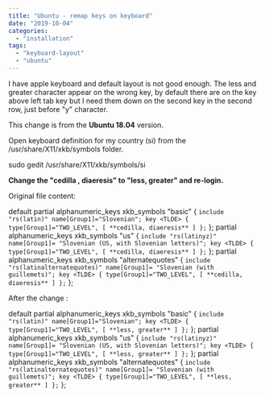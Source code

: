 ```yaml
---
title: "Ubuntu - remap keys on keyboard"
date: "2019-10-04"
categories: 
  - "installation"
tags: 
  - "keyboard-layout"
  - "ubuntu"
---
```


I have apple keyboard and default layout is not good enough. The less and greater character appear on the wrong key, by default there are on the key above left tab key but I need them down on the second key in the second row, just before "y" character.

This change is from the **Ubuntu 18.04** version.

Open keyboard definition for my country (si) from the /usr/share/X11/xkb/symbols folder.

sudo gedit /usr/share/X11/xkb/symbols/si

**Change the "cedilla , diaeresis" to "less, greater" and re-login.**

Original file content:

default  partial alphanumeric\_keys
 xkb\_symbols "basic" {
 `include "rs(latin)" name[Group1]="Slovenian"; key <TLDE> { type[Group1]="TWO_LEVEL", [ **cedilla, diaeresis** ] };`
 };
 partial alphanumeric\_keys
 xkb\_symbols "us" {
 `include "rs(latinyz)" name[Group1]= "Slovenian (US, with Slovenian letters)"; key <TLDE> { type[Group1]="TWO_LEVEL", [ **cedilla, diaeresis** ] };`
 };
 partial alphanumeric\_keys
 xkb\_symbols "alternatequotes" {
 `include "rs(latinalternatequotes)" name[Group1]= "Slovenian (with guillemets)"; key <TLDE> { type[Group1]="TWO_LEVEL", [ **cedilla, diaeresis** ] };`
 };

After the change :

default  partial alphanumeric\_keys
 xkb\_symbols "basic" {
 `include "rs(latin)" name[Group1]="Slovenian"; key <TLDE> { type[Group1]="TWO_LEVEL", [ **less, greater** ] };`
 };
 partial alphanumeric\_keys
 xkb\_symbols "us" {
 `include "rs(latinyz)" name[Group1]= "Slovenian (US, with Slovenian letters)"; key <TLDE> { type[Group1]="TWO_LEVEL", [ **less, greater** ] };`
 };
 partial alphanumeric\_keys
 xkb\_symbols "alternatequotes" {
 `include "rs(latinalternatequotes)" name[Group1]= "Slovenian (with guillemets)"; key <TLDE> { type[Group1]="TWO_LEVEL", [ **less, greater** ] };`
 };

